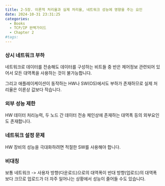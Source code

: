 ```yaml
---
title: 2-5장. 이론적 처리율과 실제 처리율, 네트워크 성능에 영향을 주는 요인
date: 2024-10-31 23:31:25
categories:
  - Books
  - TCP/IP 완벽가이드
  - Chapter 2
#tags:
---
```

### 상시 네트워크 부하

네트워크로 데이터를 전송해도 데이터를 구성하는 비트들 중 반은 제어정보 관련되어 있어서 모든 대역폭을 사용하는 것이 불가능합니다.

그리고 애플레이케이션이 동작하는 HW나 SW(OS)에서도 부하가 존재하므로 실제 처리율은 이론상 값보다 작습니다.

### 외부 성능 제한

HW 데이터 처리능력, 두 노드 간 데이터 전송 체인상에 존재하는 대역폭 등의 외부요인도 존재합니다.

### 네트워크 설정 문제

HW 장비의 성능을 극대화하려면 적절한 SW를 사용해야 합니다.

### 비대칭

보통 네트워크 -> 사용자 방향(다운로드)으로의 대역폭이 반대 방향(업로드)의 대역폭보다 크므로 업로드가 더 자주 일어나는 상황에서 성능이 줄어들 수도 있습니다.
